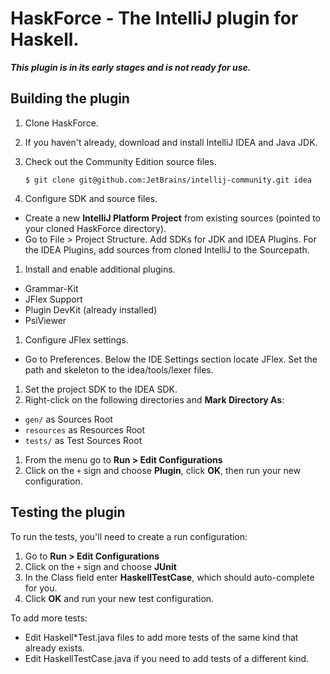 HaskForce - The IntelliJ plugin for Haskell.
=========

***This plugin is in its early stages and is not ready for use.***

Building the plugin
--------

1. Clone HaskForce.

1. If you haven't already, download and install IntelliJ IDEA and Java JDK.

1. Check out the Community Edition source files.

    ````$ git clone git@github.com:JetBrains/intellij-community.git idea````

1. Configure SDK and source files.
  * Create a new **IntelliJ Platform Project** from existing sources (pointed to your cloned HaskForce directory).
  * Go to File > Project Structure.  Add SDKs for JDK and IDEA Plugins.  For the IDEA Plugins, add sources
    from cloned IntelliJ to the Sourcepath.
1. Install and enable additional plugins.
  * Grammar-Kit
  * JFlex Support
  * Plugin DevKit (already installed)
  * PsiViewer
1. Configure JFlex settings.
  * Go to Preferences.  Below the IDE Settings section locate JFlex.  Set the path and skeleton to the
    idea/tools/lexer files.
1. Set the project SDK to the IDEA SDK.
1. Right-click on the following directories and **Mark Directory As**:
  * `gen/` as Sources Root
  * `resources` as Resources Root
  * `tests/` as Test Sources Root
1. From the menu go to **Run > Edit Configurations**
1. Click on the `+` sign and choose **Plugin**, click **OK**, then run your new configuration.

Testing the plugin
--------

To run the tests, you'll need to create a run configuration:

1. Go to **Run > Edit Configurations**
1. Click on the `+` sign and choose **JUnit**
1. In the Class field enter **HaskellTestCase**, which should auto-complete for you.
1. Click **OK** and run your new test configuration.

To add more tests:

* Edit Haskell*Test.java files to add more tests of the same kind that already exists.
* Edit HaskellTestCase.java if you need to add tests of a different
  kind.
